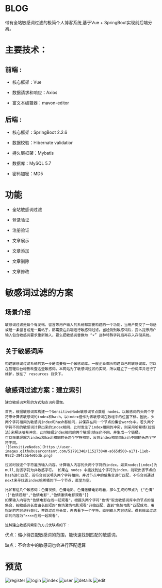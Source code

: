 # BLOG
  带有全站敏感词过滤的极简个人博客系统,基于Vue + SpringBoot实现前后端分离。 
# 主要技术：
## 前端 :
- 核心框架：Vue

- 数据请求和响应：Axios

- 富文本编辑器：mavon-editor
## 后端 :
- 核心框架：SpringBoot 2.2.6

- 数据校验：Hibernate validatior

- 持久层框架：Mybatis

- 数据库：MySQL 5.7

- 密码加密：MD5
# 功能
-  全站敏感词过滤

-  登录验证

-  注册验证

-  文章展示

-  文章添加

-  文章删除

-  文章修改
# 敏感词过滤的方案
## 场景介绍
    敏感词过滤是每个有发帖、留言等用户输入的系统都需要构建的一个功能，当用户提交了一句话或是一条留言或是一篇帖子，都需要在后端进行敏感词过滤。当检测到敏感词后，要么提示用户输入包含敏感词要求重新输入，要么把敏感词替换为 “×” 这种特殊字符后再存入存储系统。

## 关于敏感词库
    构建敏感词过滤系统的第一步是需要有一个敏感词库。一般企业都会构建自己的敏感词库，可以在管理后台增删改查这些敏感词。本网站为了敏感词过滤的实现，所以建立了一份词库并进行了维护，放在了 resources 目录下。

## 敏感词过滤方案：建立索引
    建立敏感词索引的方式和查词典很像。

    首先，根据敏感词库构建一个SensitiveNode敏感词节点数组 nodes。以敏感词的头两个字符来计算该敏感词的index和hash，以index值作为该敏感词在数组中的位置下标。因此，头两个字符相同的敏感词index和hash都相同，并保存在同一个节点的集合words中。若头两个字符不同的敏感词计算出来的index相同，此时发生了index相同的冲突，则采用哈希桶(拉链法)来解决哈希冲突，此时根据index相同的两个敏感词hash不同，并生成一个链桶。
    可以简单理解为index和hash相同的头两个字符相同，反则index相同而hash不同的头两个字符不同。
    ![SensitiveNodes](https://user-images.githubusercontent.com/51791348/115273040-a665d500-a171-11eb-9922-38425b4e0bdb.png)

    过滤时按逐个字符遍历输入内容。计算输入内容的头两个字符的index，如果nodes[index]为null,则该字符为非敏感字符。 如果在 nodes 中能找到这个字符的index，则取出该节点的hash进行匹配，若符合则说明头两个字符相同，并对节点中的值集合进行匹配，不符合则通过next来寻找该index哈希桶的下一个节点，直至为空。

    比如有这几个敏感词：色情视频、色情电影、色情激情电影观看，那么生成的节点为 {"色情" :["色情视频","色情电影","色情激情电影观看"]}
    如果输入内容为"色情电影在线一起观看"，根据头两个字符"色情"取出敏感词库中的节点的值集合，按敏感词长度由长到短的"色情激情电影观看"开始匹配，直到"色情电影"匹配成功，用指定的内容进行替代，并跳过对应长度，再去看下一个字符，直到输入内容结尾。得到输出过滤后的内容为"××××在线一起观看"。

    这种建立敏感词索引的方式优缺点如下：

优点：缩小待匹配敏感词的范围，能快速找到匹配的敏感词。

缺点：不会命中的敏感词也会进行匹配运算

# 预览
![register](https://user-images.githubusercontent.com/51791348/115271752-3e62bf00-a170-11eb-8a69-f02f70e47241.png)
![login](https://user-images.githubusercontent.com/51791348/115271873-605c4180-a170-11eb-8500-1cf40028d705.png)
![index](https://user-images.githubusercontent.com/51791348/115271871-5fc3ab00-a170-11eb-9132-f9a5ac97ee7f.png)
![user](https://user-images.githubusercontent.com/51791348/115271876-605c4180-a170-11eb-94ba-b2cc8ac80dae.png)
![details](https://user-images.githubusercontent.com/51791348/115271865-5df9e780-a170-11eb-883f-9e9bfb54b7f0.png)
![edit](https://user-images.githubusercontent.com/51791348/115271870-5fc3ab00-a170-11eb-8a58-01f75e202e6a.png)


